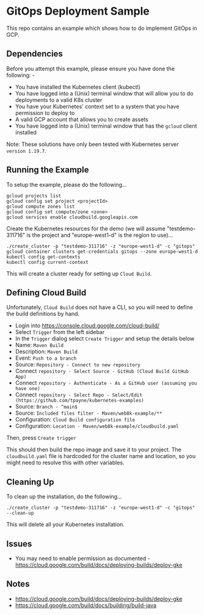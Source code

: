 GitOps Deployment Sample
========================

This repo contains an example which shows how to do implement GitOps in GCP.

Dependencies
------------
Before you attempt this example, please ensure you have done the following: -
- You have installed the Kubernetes client (kubectl)
- You have logged into a (Unix) terminal window that will allow you to do deployments to a valid K8s cluster
- You have your Kubernetes' context set to a system that you have permission to deploy to
- A valid GCP account that allows you to create assets
- You have logged into a (Unix) terminal window that has the `gcloud` client installed

Note: These solutions have only been tested with Kubernetes server `version 1.19.7`.

Running the Example
-------------------
To setup the example, please do the following...

    gcloud projects list
    gcloud config set project <projectId>
    gcloud compute zones list
    gcloud config set compute/zone <zone>
    gcloud services enable cloudbuild.googleapis.com

Create the Kubernetes resources for the demo (we will assume "testdemo-311716" is the project and
"europe-west1-d" is the region to use)...

    ./create_cluster -p "testdemo-311716" -z "europe-west1-d" -c "gitops"
    gcloud container clusters get-credentials gitops --zone europe-west1-d
    kubectl config get-contexts
    kubectl config current-context

This will create a cluster ready for setting up `Cloud Build`.

Defining Cloud Build
--------------------
Unfortunately, `Cloud Build` does not have a CLI, so you will need to define the build definitions by hand.

* Login into https://console.cloud.google.com/cloud-build/
* Select `Trigger` from the left sidebar
* In the `Trigger` dialog select `Create Trigger` and setup the details below
* Name: `Maven Build`
* Description: `Maven Build`
* Event: `Push to a branch`
* Source: `Repository - Connect to new repository`
* Connect `repository - Select Source - GitHub (Cloud Build GitHub App)`
* Connect `repository - Authenticate - As a GitHub user (assuming you have one)`
* Connect `repository - Select Repo - Select/Edit (https://github.com/tpayne/kubernetes-examples)`
* Source: `Branch - ^main$`
* Source: `Included files filter - Maven/web8k-example/**`
* Configuration: `Cloud Build configuration file`
* Configuration: `Location - Maven/web8k-example/cloudbuild.yaml`

Then, press `Create trigger`

This should then build the repo image and save it to your project. The `cloudbuild.yaml` file is hardcoded for the cluster name and location, so you might need to resolve this with other variables.

Cleaning Up
-----------
To clean up the installation, do the following...

    ./create_cluster -p "testdemo-311716" -z "europe-west1-d" -c "gitops" --clean-up

This will delete all your Kubernetes installation.

Issues
------
- You may need to enable permission as documented - https://cloud.google.com/build/docs/deploying-builds/deploy-gke

Notes
-----
- https://cloud.google.com/build/docs/deploying-builds/deploy-gke
- https://cloud.google.com/build/docs/building/build-java

